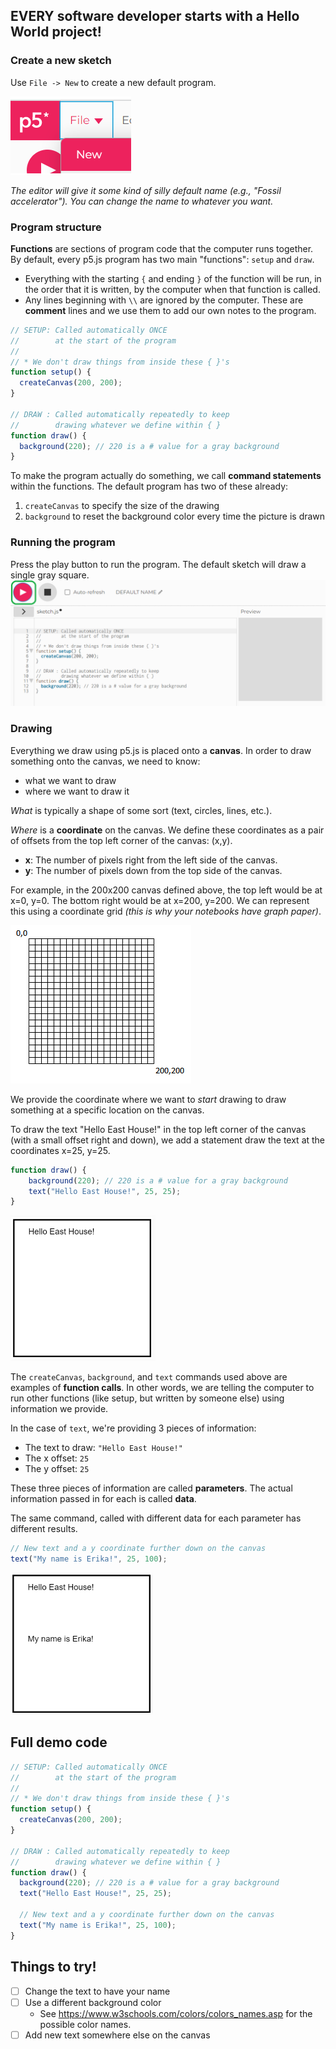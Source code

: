 ## EVERY software developer starts with a **Hello World** project!

### Create a new sketch

Use `File -> New` to create a new default program.

![New Sketch](images\NewSketch.png)

*The editor will give it some kind of silly default name (e.g., "Fossil accelerator"). You can change the name to whatever you want.*

### Program structure
**Functions** are sections of program code that the computer runs together. By default, every p5.js program has two main "functions": `setup` and `draw`.
- Everything with the starting `{` and ending `}` of the function will be run, in the order that it is written, by the computer when that function is called.
- Any lines beginning with `\\` are ignored by the computer. These are **comment** lines and we use them to add our own notes to the program.


```javascript
// SETUP: Called automatically ONCE 
//        at the start of the program
//
// * We don't draw things from inside these { }'s
function setup() {
  createCanvas(200, 200);
}

// DRAW : Called automatically repeatedly to keep
//        drawing whatever we define within { }
function draw() {
  background(220); // 220 is a # value for a gray background
}

 ```
 
To make the program actually do something, we call **command statements** within the functions. The default program has two of these already:
1. `createCanvas` to specify the size of the drawing
2. `background` to reset the background color every time the picture is drawn
 
### Running the program
Press the play button to run the program. The default sketch will draw a single gray square.
![Run Program](images\RunProgram.png)

### Drawing
Everything we draw using p5.js is placed onto a **canvas**. In order to draw something onto the canvas, we need to know:
- what we want to draw
- where we want to draw it

*What* is typically a shape of some sort (text, circles, lines, etc.).

*Where* is a **coordinate** on the canvas. We define these coordinates as a pair of offsets from the top left corner of the canvas: (x,y).
- **x**: The number of pixels right from the left side of the canvas.
- **y**: The number of pixels down from the top side of the canvas.

For example, in the 200x200 canvas defined above, the top left would be at x=0, y=0. The bottom right would be at x=200, y=200. We can represent this using a coordinate grid *(this is why your notebooks have graph paper)*.

![Sample canvas](images/canvas200_200.PNG)

We provide the coordinate where we want to *start* drawing to draw something at a specific location on the canvas.

To draw the text "Hello East House!" in the top left corner of the canvas (with a small offset right and down), we add a statement draw the text at the coordinates x=25, y=25.

```javascript
function draw() {
    background(220); // 220 is a # value for a gray background
    text("Hello East House!", 25, 25);
}
```

![Hello East House](images/HelloEH.PNG)

The `createCanvas`, `background`, and `text` commands used above are examples of **function calls**. In other words, we are telling the computer to run other functions (like setup, but written by someone else) using information we provide.

In the case of `text`, we're providing 3 pieces of information:
- The text to draw: `"Hello East House!"`
- The x offset: `25`
- The y offset: `25`

These three pieces of information are called **parameters**. The actual information passed in for each is called **data**.

The same command, called with different data for each parameter has different results.
```javascript
// New text and a y coordinate further down on the canvas
text("My name is Erika!", 25, 100); 
```

![My name is...](images/MyNameIs.PNG)

## Full demo code
```javascript
// SETUP: Called automatically ONCE 
//        at the start of the program
//
// * We don't draw things from inside these { }'s
function setup() {
  createCanvas(200, 200);
}

// DRAW : Called automatically repeatedly to keep
//        drawing whatever we define within { }
function draw() {
  background(220); // 220 is a # value for a gray background
  text("Hello East House!", 25, 25);

  // New text and a y coordinate further down on the canvas
  text("My name is Erika!", 25, 100); 
}
```

## Things to try!
- [ ] Change the text to have your name
- [ ] Use a different background color
    - See <a href="https://www.w3schools.com/colors/colors_names.asp" target="_blank">https://www.w3schools.com/colors/colors_names.asp</a> for the possible color names.
- [ ] Add new text somewhere else on the canvas
